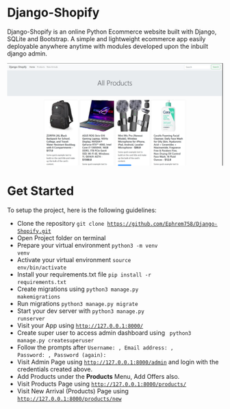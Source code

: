 # Django-Shopify

Django-Shopify is an online Python Ecommerce website built with Django, SQLite and Bootstrap. A simple and lightweight ecommerce app easily deployable anywhere anytime with modules developed upon the inbuilt django admin.

<p align="center"><img src="/django-shopify-app.jpg"></p>


# Get Started
To setup the project, here is the following guidelines:
* Clone the repository <code>git clone https://github.com/Ephrem758/Django-Shopify.git</code>
* Open Project folder on terminal 
* Prepare your virtual environment <code>python3 -m venv venv</code> 
* Activate your virtual environment <code>source env/bin/activate</code>
* Install your requirements.txt file <code>pip install -r requirements.txt</code>
* Create migrations using <code>python3 manage.py makemigrations</code> 
* Run migrations <code>python3 manage.py migrate</code>
* Start your dev server with <code>python3 manage.py runserver</code>
* Visit your App using <code>http://127.0.0.1:8000/</code>
* Create super user to access admin dashboard using <code> python3 manage.py createsuperuser</code>
* Follow the prompts after <code>Username: , Email address: , Password: , Password (again): </code>
* Visit Admin Page using <code>http://127.0.0.1:8000/admin</code> and login with the credentials created above.
* Add Products under the <b>Products</b> Menu, Add Offers also.
* Visit Products Page using <code>http://127.0.0.1:8000/products/</code>
* Visit New Arrival (Products) Page using <code>http://127.0.0.1:8000/products/new</code>

